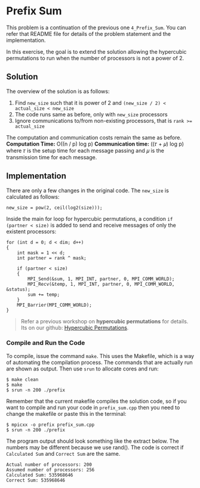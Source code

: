 
# Prefix Sum

This problem is a continuation of the previous one `4_Prefix_Sum`. You can refer that README file for details of the problem statement and the implementation.

In this exercise, the goal is to extend the solution allowing the hypercubic permutations to run when the number of processors is not a power of 2.


## Solution

The overview of the solution is as follows:

1. Find `new_size` such that it is power of 2 and `(new_size / 2) < actual_size < new_size`
2. The code runs same as before, only with `new_size` processors
3. Ignore communications to/from non-existing processors, that is `rank >= actual_size`


The computation and communication costs remain the same as before.
**Computation Time:** O((n / p) log p)
**Communication time:** ((𝜏 + 𝜇) log p) 
where 𝜏 is the setup time for each message passing and 𝜇 is the transmission time for each message.


## Implementation

There are only a few changes in the original code. The `new_size` is calculated as follows:

```
new_size = pow(2, ceil(log2(size)));
```

Inside the main for loop for hypercubic permutations, a condition `if (partner < size)` is added to send and receive messages of only the existent processors:
```
for (int d = 0; d < dim; d++)
{
	int mask = 1 << d;
	int partner = rank ^ mask;
	
	if (partner < size)
	{
		MPI_Send(&sum, 1, MPI_INT, partner, 0, MPI_COMM_WORLD);
		MPI_Recv(&temp, 1, MPI_INT, partner, 0, MPI_COMM_WORLD, &status);
		sum += temp;
	}
	MPI_Barrier(MPI_COMM_WORLD);
}
```

> Refer a previous workshop on **hypercubic permutations** for details. Its on our github: [Hypercubic Permutations](https://github.com/suco-gt/parallel-tutorials/blob/main/hpc-techniques/hypercubic-permulations/hypercubic-permutations.ipynb).


### Compile and Run the Code

To compile, issue the command `make`. This uses the Makefile, which is a way of automating the compilation process. The commands that are actually run are shown as output. Then use `srun` to allocate cores and run:

```
$ make clean
$ make
$ srun -n 200 ./prefix
```

Remember that the current makefile compiles the solution code, so if you want to compile and run your code in `prefix_sum.cpp` then you need to change the makefile or paste this in the terminal:

```
$ mpicxx -o prefix prefix_sum.cpp
$ srun -n 200 ./prefix
```

The program output should look something like the extract below. The numbers may be different because we use rand(). The code is correct if `Calculated Sum` and `Correct Sum` are the same.

```
Actual number of processors: 200
Assumed number of processors: 256
Calculated Sum: 535968646
Correct Sum: 535968646
```

